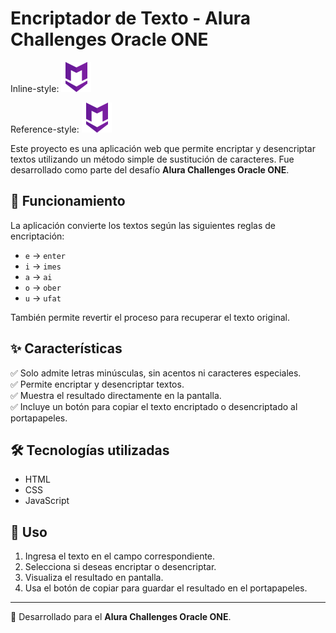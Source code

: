 # Encriptador de Texto - Alura Challenges Oracle ONE  
Inline-style: 
![alt text](https://github.com/adam-p/markdown-here/raw/master/src/common/images/icon48.png "Logo Title Text 1")

Reference-style: 
![alt text][logo]

[logo]: https://github.com/adam-p/markdown-here/raw/master/src/common/images/icon48.png "Logo Title Text 2"
Este proyecto es una aplicación web que permite encriptar y desencriptar textos utilizando un método simple de sustitución de caracteres. Fue desarrollado como parte del desafío **Alura Challenges Oracle ONE**.  

## 🔐 Funcionamiento  

La aplicación convierte los textos según las siguientes reglas de encriptación:  

- `e` → `enter`  
- `i` → `imes`  
- `a` → `ai`  
- `o` → `ober`  
- `u` → `ufat`  

También permite revertir el proceso para recuperar el texto original.  

## ✨ Características  

✅ Solo admite letras minúsculas, sin acentos ni caracteres especiales.  
✅ Permite encriptar y desencriptar textos.  
✅ Muestra el resultado directamente en la pantalla.  
✅ Incluye un botón para copiar el texto encriptado o desencriptado al portapapeles.  

## 🛠️ Tecnologías utilizadas  

- HTML  
- CSS  
- JavaScript  

## 📌 Uso  

1. Ingresa el texto en el campo correspondiente.  
2. Selecciona si deseas encriptar o desencriptar.  
3. Visualiza el resultado en pantalla.  
4. Usa el botón de copiar para guardar el resultado en el portapapeles.  

---

🚀 Desarrollado para el **Alura Challenges Oracle ONE**.


